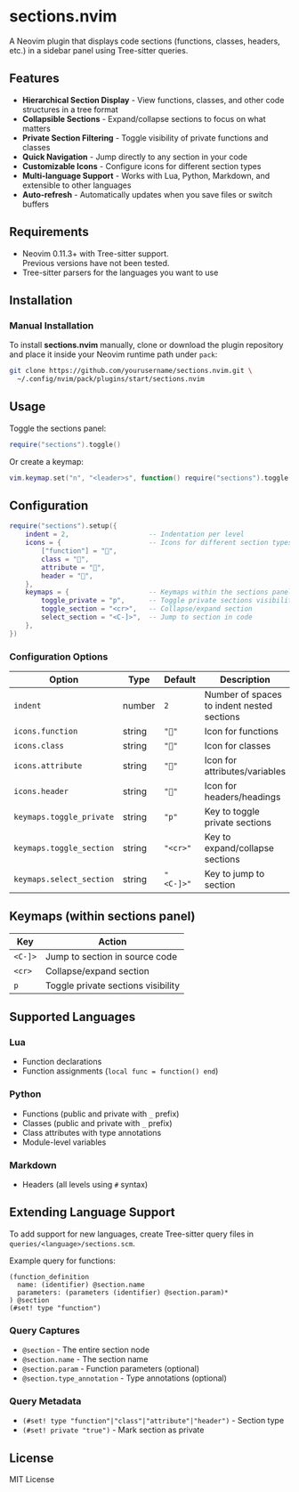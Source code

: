# sections.nvim

A Neovim plugin that displays code sections (functions, classes, headers, etc.) in a sidebar panel using Tree-sitter queries.

## Features

- **Hierarchical Section Display** - View functions, classes, and other code structures in a tree format
- **Collapsible Sections** - Expand/collapse sections to focus on what matters
- **Private Section Filtering** - Toggle visibility of private functions and classes
- **Quick Navigation** - Jump directly to any section in your code
- **Customizable Icons** - Configure icons for different section types
- **Multi-language Support** - Works with Lua, Python, Markdown, and extensible to other languages
- **Auto-refresh** - Automatically updates when you save files or switch buffers

## Requirements

- Neovim 0.11.3+ with Tree-sitter support.\
  Previous versions have not been tested.
- Tree-sitter parsers for the languages you want to use

## Installation

### Manual Installation

To install **sections.nvim** manually, clone or download the plugin repository and place it inside your Neovim runtime path under `pack`:

```sh
git clone https://github.com/yourusername/sections.nvim.git \
  ~/.config/nvim/pack/plugins/start/sections.nvim
```

## Usage

Toggle the sections panel:
```lua
require("sections").toggle()
```

Or create a keymap:
```lua
vim.keymap.set("n", "<leader>s", function() require("sections").toggle() end, { desc = "Toggle sections" })
```

## Configuration

```lua
require("sections").setup({
    indent = 2,                    -- Indentation per level
    icons = {                      -- Icons for different section types
        ["function"] = "󰊕",
        class = "",
        attribute = "󰠲",
        header = "",
    },
    keymaps = {                    -- Keymaps within the sections panel
        toggle_private = "p",      -- Toggle private sections visibility
        toggle_section = "<cr>",   -- Collapse/expand section
        select_section = "<C-]>",  -- Jump to section in code
    },
})
```

### Configuration Options

| Option | Type | Default | Description |
|--------|------|---------|-------------|
| `indent` | number | `2` | Number of spaces to indent nested sections |
| `icons.function` | string | `"󰊕"` | Icon for functions |
| `icons.class` | string | `""` | Icon for classes |
| `icons.attribute` | string | `"󰠲"` | Icon for attributes/variables |
| `icons.header` | string | `""` | Icon for headers/headings |
| `keymaps.toggle_private` | string | `"p"` | Key to toggle private sections |
| `keymaps.toggle_section` | string | `"<cr>"` | Key to expand/collapse sections |
| `keymaps.select_section` | string | `"<C-]>"` | Key to jump to section |

## Keymaps (within sections panel)

| Key | Action |
|-----|--------|
| `<C-]>` | Jump to section in source code |
| `<cr>` | Collapse/expand section |
| `p` | Toggle private sections visibility |

## Supported Languages

### Lua

- Function declarations
- Function assignments (`local func = function() end`)

### Python  

- Functions (public and private with `_` prefix)
- Classes (public and private with `_` prefix)
- Class attributes with type annotations
- Module-level variables

### Markdown

- Headers (all levels using `#` syntax)

## Extending Language Support

To add support for new languages, create Tree-sitter query files in `queries/<language>/sections.scm`. 

Example query for functions:
```query
(function_definition
  name: (identifier) @section.name
  parameters: (parameters (identifier) @section.param)*
) @section
(#set! type "function")
```

### Query Captures

- `@section` - The entire section node
- `@section.name` - The section name
- `@section.param` - Function parameters (optional)
- `@section.type_annotation` - Type annotations (optional)

### Query Metadata

- `(#set! type "function"|"class"|"attribute"|"header")` - Section type
- `(#set! private "true")` - Mark section as private

## License

MIT License
